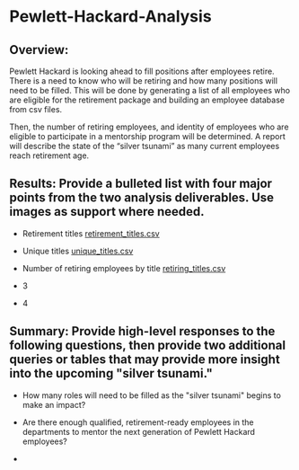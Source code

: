 # Pewlett-Hackard-Analysis

## Overview:

Pewlett Hackard is looking ahead to fill positions after employees retire. There is a need to know who will be retiring and how many positions will need to be filled. This will be done by generating a list of all employees who are eligible for the retirement package and building an employee database from csv files.

Then, the number of retiring employees, and identity of employees who are eligible to participate in a mentorship program will be determined. A report will describe the state of the “silver tsunami” as many current employees reach retirement age.

## Results: Provide a bulleted list with four major points from the two analysis deliverables. Use images as support where needed.

  * Retirement titles
  [retirement_titles.csv](https://github.com/Alexi-Micinski/Pewlett-Hackard-Analysis/files/9440242/retirement_titles.csv)

  * Unique titles
  [unique_titles.csv](https://github.com/Alexi-Micinski/Pewlett-Hackard-Analysis/files/9440243/unique_titles.csv)

  * Number of retiring employees by title
  [retiring_titles.csv](https://github.com/Alexi-Micinski/Pewlett-Hackard-Analysis/files/9440244/retiring_titles.csv)

  * 3
  * 4

## Summary: Provide high-level responses to the following questions, then provide two additional queries or tables that may provide more insight into the upcoming "silver tsunami."
  * How many roles will need to be filled as the "silver tsunami" begins to make an impact?
  
  * Are there enough qualified, retirement-ready employees in the departments to mentor the next generation of Pewlett Hackard employees?
  * 
